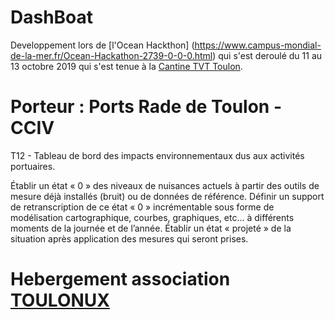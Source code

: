 # DashBoat 

Developpement lors de [l'Ocean Hackthon] (https://www.campus-mondial-de-la-mer.fr/Ocean-Hackathon-2739-0-0-0.html) qui s'est deroulé du 11 au 13 octobre 2019 qui s'est tenue à la [Cantine TVT Toulon](http://www.tvt.fr/Vous-informer/Agenda/La-Cantine-by-TVT/Ocean-Hackathon-4-48h-pour-decoder-la-mer).

# Porteur : Ports Rade de Toulon - CCIV
T12 - Tableau de bord des impacts environnementaux dus aux activités portuaires.

Établir un état « 0 » des niveaux de nuisances actuels à partir des outils de mesure déjà installés (bruit) ou de données de référence. Définir un support de retranscription de ce état « 0 » incrémentable sous forme de modélisation cartographique, courbes, graphiques, etc... à différents moments de la journée et de l’année.
Établir un état « projeté » de la situation après application des mesures qui seront prises. 

# Hebergement association [TOULONUX](http://toulonux.org/)

